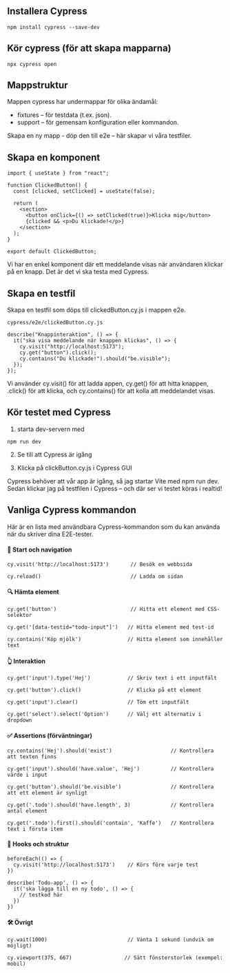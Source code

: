 ## Installera Cypress
```
npm install cypress --save-dev
```
## Kör cypress (för att skapa mapparna)
```
npx cypress open
```
## Mappstruktur
Mappen cypress har undermappar för olika ändamål:

- fixtures – för testdata (t.ex. json).
- support – för gemensam konfiguration eller kommandon.

Skapa en ny mapp - döp den till e2e
– här skapar vi våra testfiler.

## Skapa en komponent
```
import { useState } from "react";

function ClickedButton() {
  const [clicked, setClicked] = useState(false);

  return (
    <section>
      <button onClick={() => setClicked(true)}>Klicka mig</button>
      {clicked && <p>Du klickade!</p>}
    </section>
  );
}

export default ClickedButton;
```
Vi har en enkel komponent där ett meddelande visas när användaren klickar på en knapp. Det är det vi ska testa med Cypress.

## Skapa en testfil

Skapa en testfil som döps till clickedButton.cy.js i mappen e2e.
```
cypress/e2e/clickedButton.cy.js

describe("Knappinteraktion", () => {
  it("ska visa meddelande när knappen klickas", () => {
    cy.visit("http://localhost:5173");
    cy.get("button").click();
    cy.contains("Du klickade!").should("be.visible");
  });
});
```
Vi använder cy.visit() för att ladda appen, 
cy.get() för att hitta knappen, 
.click() för att klicka, 
och cy.contains() för att kolla att meddelandet visas.

## Kör testet med Cypress 

1. starta dev-servern med 
```
npm run dev
```

2. Se till att Cypress är igång

3. Klicka på clickButton.cy.js i Cypress GUI

Cypress behöver att vår app är igång, så jag startar Vite med npm run dev.
Sedan klickar jag på testfilen i Cypress – och där ser vi testet köras i realtid!

## Vanliga Cypress kommandon

Här är en lista med användbara Cypress-kommandon som du kan använda när du skriver dina E2E-tester.

#### 🏁 Start och navigation
```
cy.visit('http://localhost:5173')       // Besök en webbsida
```
```
cy.reload()                             // Ladda om sidan
```

#### 🔍 Hämta element
```
cy.get('button')                        // Hitta ett element med CSS-selektor
```
```
cy.get('[data-testid="todo-input"]')   // Hitta element med test-id
```
```
cy.contains('Köp mjölk')               // Hitta element som innehåller text
```

#### 👆 Interaktion
```
cy.get('input').type('Hej')            // Skriv text i ett inputfält
```
```
cy.get('button').click()               // Klicka på ett element
```
```
cy.get('input').clear()                // Töm ett inputfält
```
```
cy.get('select').select('Option')      // Välj ett alternativ i dropdown
```

#### ✅ Assertions (förväntningar)
```
cy.contains('Hej').should('exist')                   // Kontrollera att texten finns
```
```
cy.get('input').should('have.value', 'Hej')          // Kontrollera värde i input
```
```
cy.get('button').should('be.visible')                // Kontrollera att ett element är synligt
```
```
cy.get('.todo').should('have.length', 3)             // Kontrollera antal element
```
```
cy.get('.todo').first().should('contain', 'Kaffe')   // Kontrollera text i första item
```

#### 🔄 Hooks och struktur
```
beforeEach(() => {
  cy.visit('http://localhost:5173')    // Körs före varje test
})
```
```
describe('Todo-app', () => {
  it('ska lägga till en ny todo', () => {
    // testkod här
  })
})
```

#### 🛠️ Övrigt
```
cy.wait(1000)                          // Vänta 1 sekund (undvik om möjligt)
```
```
cy.viewport(375, 667)                 // Sätt fönsterstorlek (exempel: mobil)
```

